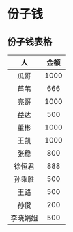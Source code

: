 # 份子钱

## 份子钱表格

|    人    | 金额 |
| :------: | :--: |
|   瓜哥   | 1000 |
|   芦苇   | 666  |
|   亮哥   | 1000 |
|   益达   | 500  |
|   董彬   | 1000 |
|   王凯   | 1000 |
|   张稳   | 800  |
|  徐恒君  | 888  |
|  孙乘胜  | 500  |
|   王路   | 500  |
|   孙俊   | 200  |
| 李晓娟姐 | 500  |



